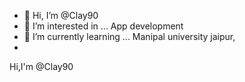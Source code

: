 - 👋 Hi, I’m @Clay90
- 👀 I’m interested in ... App development
- 🌱 I’m currently learning ... Manipal university jaipur,
-
<!---
Clay90/Clay90 is a ✨ special ✨ repository because its `README.md` (this file) appears on your GitHub profile.
You can click the Preview link to take a look at your changes.
--->
Hi,I'm @Clay90
